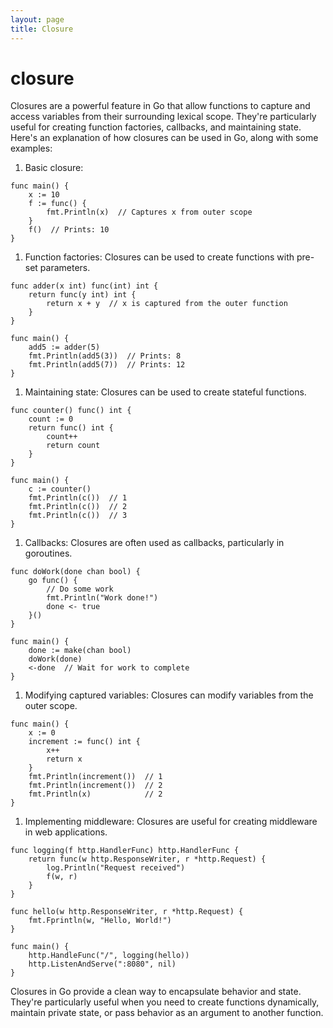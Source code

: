 ```yaml
---
layout: page
title: Closure
---
```


# closure   
Closures are a powerful feature in Go that allow functions to capture and access variables from their surrounding lexical scope. They're particularly useful for creating function factories, callbacks, and maintaining state. Here's an explanation of how closures can be used in Go, along with some examples:   
1. Basic closure:   
   
```
func main() {
    x := 10
    f := func() {
        fmt.Println(x)  // Captures x from outer scope
    }
    f()  // Prints: 10
}

```
1. Function factories:
Closures can be used to create functions with pre-set parameters.   
   
```
func adder(x int) func(int) int {
    return func(y int) int {
        return x + y  // x is captured from the outer function
    }
}

func main() {
    add5 := adder(5)
    fmt.Println(add5(3))  // Prints: 8
    fmt.Println(add5(7))  // Prints: 12
}

```
1. Maintaining state:
Closures can be used to create stateful functions.   
   
```
func counter() func() int {
    count := 0
    return func() int {
        count++
        return count
    }
}

func main() {
    c := counter()
    fmt.Println(c())  // 1
    fmt.Println(c())  // 2
    fmt.Println(c())  // 3
}

```
1. Callbacks:
Closures are often used as callbacks, particularly in goroutines.   
   
```
func doWork(done chan bool) {
    go func() {
        // Do some work
        fmt.Println("Work done!")
        done <- true
    }()
}

func main() {
    done := make(chan bool)
    doWork(done)
    <-done  // Wait for work to complete
}

```
1. Modifying captured variables:
Closures can modify variables from the outer scope.   
   
```
func main() {
    x := 0
    increment := func() int {
        x++
        return x
    }
    fmt.Println(increment())  // 1
    fmt.Println(increment())  // 2
    fmt.Println(x)            // 2
}

```
1. Implementing middleware:
Closures are useful for creating middleware in web applications.   
   
```
func logging(f http.HandlerFunc) http.HandlerFunc {
    return func(w http.ResponseWriter, r *http.Request) {
        log.Println("Request received")
        f(w, r)
    }
}

func hello(w http.ResponseWriter, r *http.Request) {
    fmt.Fprintln(w, "Hello, World!")
}

func main() {
    http.HandleFunc("/", logging(hello))
    http.ListenAndServe(":8080", nil)
}

```
Closures in Go provide a clean way to encapsulate behavior and state. They're particularly useful when you need to create functions dynamically, maintain private state, or pass behavior as an argument to another function.   
